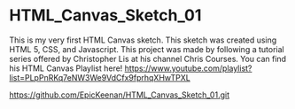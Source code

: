 # HTML_Canvas_Sketch_01

This is my very first HTML Canvas sketch. This sketch was created using HTML 5, CSS, and Javascript. This project was made by following a tutorial series offered by Christopher Lis at his channel Chris Courses. You can find his HTML Canvas Playlist here!
https://www.youtube.com/playlist?list=PLpPnRKq7eNW3We9VdCfx9fprhqXHwTPXL

https://github.com/EpicKeenan/HTML_Canvas_Sketch_01.git
